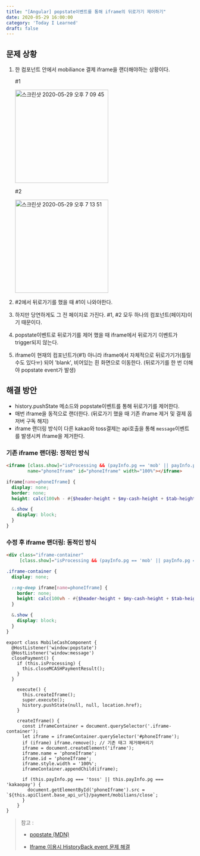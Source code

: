 ```yaml
---
title: "[Angular] popstate이벤트를 통해 iframe의 뒤로가기 제어하기"
date: 2020-05-29 16:00:00
category: 'Today I Learned'
draft: false
---
```




## 문제 상황

1. 한 컴포넌트 안에서 mobiliance 결제 iframe을 랜더해야하는 상황이다.

   \#1

   <img width="250" alt="스크린샷 2020-05-29 오후 7 09 45" src="https://user-images.githubusercontent.com/36187948/83248604-488a7080-a1e0-11ea-9f06-68bae1c56895.png">

   \#2

   <img width="250" alt="스크린샷 2020-05-29 오후 7 13 51" src="https://user-images.githubusercontent.com/36187948/83248824-9dc68200-a1e0-11ea-8ff4-7f54e7ae3c53.png">

2. \#2에서 뒤로가기를 했을 때 #1이 나와야한다.

3. 하지만 당연하게도 그 전 페이지로 가진다. #1, #2 모두 하나의 컴포넌트(페이지)이기 때문이다.

4. popstate이벤트로 뒤로가기를 제어 했을 때 iframe에서 뒤로가기 이벤트가 trigger되지 않는다.

5. iframe이 현재의 컴포넌트가(#1) 아니라 iframe에서 자체적으로 뒤로가기가(틀릴 수도 있다ㅠ) 되어 'blank', 비어있는 흰 화면으로 이동한다. (뒤로가기를 한 번 더해야 popstate event가 발생)



## 해결 방안

- history.pushState 메소드와 popstate이벤트를 통해 뒤로가기를 제어한다.
- 매번 iframe을 동적으로 랜더한다. (뒤로가기 했을 때 기존 iframe 제거 및 결제 옵저버 구독 해지)
- iframe 랜더링 방식이 다른 kakao와 toss결제는 api호출을 통해 `message`이벤트를 발생시켜 iframe을 제거한다.

### 기존 iframe 랜더링: 정적인 방식

```html
<iframe [class.show]="isProcessing && (payInfo.pg == 'mob' || payInfo.pg == 'kakaopay' || payInfo.pg == 'toss')"
        name="phoneIframe" id="phoneIframe" width="100%"></iframe>
```

```scss
iframe[name=phoneIframe] {
  display: none;
  border: none;
  height: calc(100vh - #{$header-height + $my-cash-height + $tab-height + 5px});

  &.show {
    display: block;
  }
}
```

### 수정 후 iframe 랜더링: 동적인 방식

```html
<div class="iframe-container"
     [class.show]="isProcessing && (payInfo.pg == 'mob' || payInfo.pg == 'kakaopay' || payInfo.pg == 'toss')"></div>
```

```scss
.iframe-container {
  display: none;

  ::ng-deep iframe[name=phoneIframe] {
    border: none;
    height: calc(100vh - #{$header-height + $my-cash-height + $tab-height + 5px});
  }

  &.show {
    display: block;
  }
}
```

```tsx
export class MobileCashComponent {
  @HostListener('window:popstate')
  @HostListener('window:message')
  closePayment() {
    if (this.isProcessing) {
      this.closeMCASHPaymentResult();
    }
  }

	execute() {
	  this.createIframe();
	  super.execute();
	  history.pushState(null, null, location.href);
	}

	createIframe() {
	  const iframeContainer = document.querySelector('.iframe-container');
	  let iframe = iframeContainer.querySelector('#phoneIframe');
	  if (iframe) iframe.remove(); // 기존 태그 제거해버리기
	  iframe = document.createElement('iframe');
	  iframe.name = 'phoneIframe';
	  iframe.id = 'phoneIframe';
	  iframe.style.width = '100%';
	  iframeContainer.appendChild(iframe);

	  if (this.payInfo.pg === 'toss' || this.payInfo.pg === 'kakaopay') {
	    document.getElementById('phoneIframe').src = `${this.apiClient.base_api_url}/payment/mobilians/close`;
	  }
	}
}
```

> 참고 :
>
> - [popstate (MDN)](https://developer.mozilla.org/ko/docs/Web/API/Window/popstate_event)
>
> - [Iframe 이용시 HistoryBack event 문제 해결](https://devman.tistory.com/entry/Iframe-이용시-HistoryBack-event-문제-해결)
